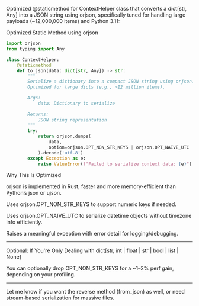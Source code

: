 Optimized @staticmethod for ContextHelper class that converts a dict[str, Any] into a JSON string using orjson, specifically tuned for handling large payloads (~12,000,000 items) and Python 3.11:


Optimized Static Method using orjson
```python
import orjson
from typing import Any

class ContextHelper:
    @staticmethod
    def to_json(data: dict[str, Any]) -> str:
        """
        Serialize a dictionary into a compact JSON string using orjson.
        Optimized for large dicts (e.g., >12 million items).

        Args:
            data: Dictionary to serialize
        
        Returns:
            JSON string representation
        """
        try:
            return orjson.dumps(
                data,
                option=orjson.OPT_NON_STR_KEYS | orjson.OPT_NAIVE_UTC
            ).decode('utf-8')
        except Exception as e:
            raise ValueError(f"Failed to serialize context data: {e}")

```

Why This Is Optimized

orjson is implemented in Rust, faster and more memory-efficient than Python’s json or ujson.

Uses orjson.OPT_NON_STR_KEYS to support numeric keys if needed.

Uses orjson.OPT_NAIVE_UTC to serialize datetime objects without timezone info efficiently.

Raises a meaningful exception with error detail for logging/debugging.



---

Optional: If You're Only Dealing with dict[str, int | float | str | bool | list | None]

You can optionally drop OPT_NON_STR_KEYS for a ~1–2% perf gain, depending on your profiling.


---

Let me know if you want the reverse method (from_json) as well, or need stream-based serialization for massive files.

